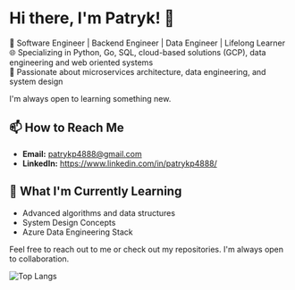 # Hi there, I'm Patryk! 👋

🎯 Software Engineer | Backend Engineer | Data Engineer | Lifelong Learner<br>
🌐 Specializing in Python, Go, SQL, cloud-based solutions (GCP), data engineering and web oriented systems<br>
🚀 Passionate about microservices architecture, data engineering, and system design


I'm always open to learning something new.

## 📫 How to Reach Me
- **Email:** patrykp4888@gmail.com
- **LinkedIn:** https://www.linkedin.com/in/patrykp4888/

## 🌱 What I'm Currently Learning
- Advanced algorithms and data structures
- System Design Concepts
- Azure Data Engineering Stack


Feel free to reach out to me or check out my repositories. I'm always open to collaboration.

![Top Langs](https://github-readme-stats.vercel.app/api/top-langs/?username=patrykp4888&layout=compact&theme=radical)

